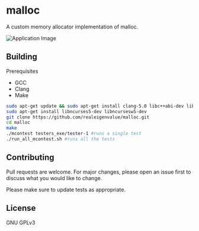 # malloc

A custom memory allocator implementation of malloc.

![Application Image](malloc.png)

## Building

Prerequisites
- GCC
- Clang
- Make

```bash
sudo apt-get update && sudo apt-get install clang-5.0 libc++abi-dev libc++-dev git gdb valgrind graphviz imagemagick gnuplot
sudo apt-get install libncurses5-dev libncursesw5-dev
git clone https://github.com/realeigenvalue/malloc.git
cd malloc
make
./mcontest testers_exe/tester-1 #runs a single test
./run_all_mcontest.sh #runs all the tests
```

## Contributing
Pull requests are welcome. For major changes, please open an issue first to discuss what you would like to change.

Please make sure to update tests as appropriate.

## License
GNU GPLv3
